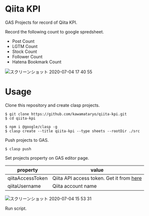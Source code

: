 # Qiita KPI
GAS Projects for record of Qiita KPI.

Record the following count to google spredsheet.

- Post Count
- LGTM Count
- Stock Count
- Follower Count
- Hatena Bookmark Count

![スクリーンショット 2020-07-04 17 40 55](https://user-images.githubusercontent.com/11070996/86521329-37d9b400-be8a-11ea-8c6a-5f0a7178ea15.png)


# Usage

Clone this repository and create clasp projects.

```
$ git clone https://github.com/kawamataryo/qiita-kpi.git
$ cd qiita-kpi

$ npm i @google/clasp -g
$ clasp create --title qiita-kpi --type sheets --rootDir ./src
```

Push projects to GAS.

```
$ clasp push
```

Set projects property on GAS editor page.

|property|value|
|---|---|
|qiitaAccessToken|Qiita API access token. Get it from [here](https://qiita.com/api/v2/docs)|
|qiitaUsername|Qiita account name|

![スクリーンショット 2020-07-04 15 53 31](https://user-images.githubusercontent.com/11070996/86521312-f47f4580-be89-11ea-9af4-26a88c205e51.png)


Run script.

